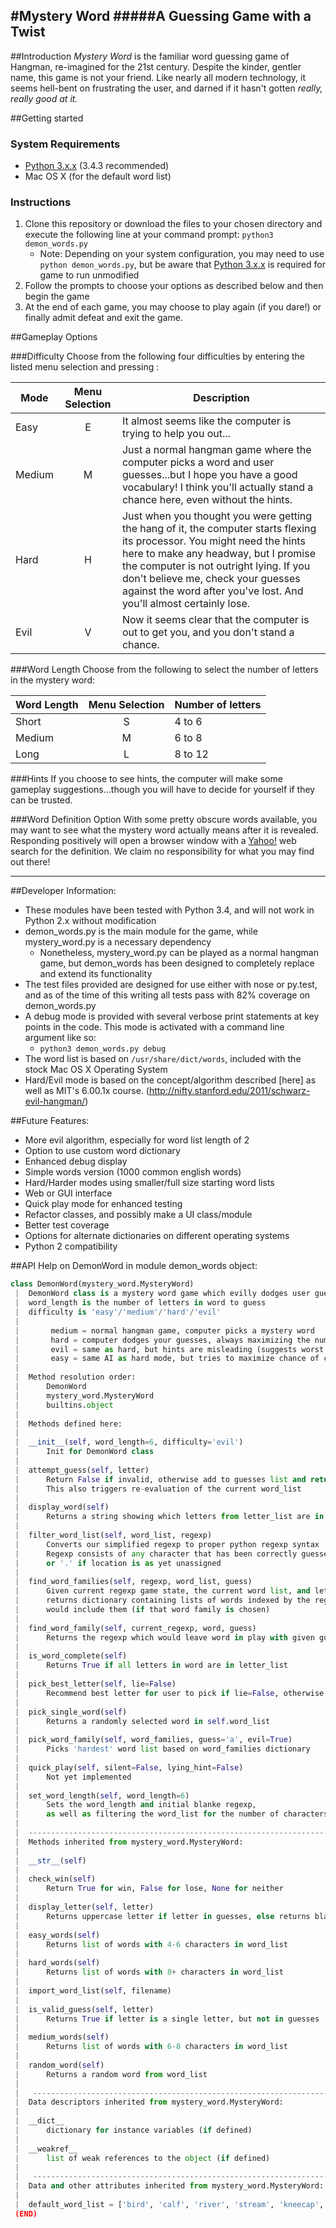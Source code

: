 #Mystery Word
#####A Guessing Game with a Twist
--------



##Introduction
*Mystery Word* is the familiar word guessing game of Hangman, re-imagined for the 21st century.  Despite the kinder, gentler name, this game is not your friend.  Like nearly all modern technology, it seems hell-bent on frustrating the user, and darned if it hasn't gotten _really, really good at it._


##Getting started
### System Requirements
  * [Python 3.x.x](https://www.python.org/downloads/) (3.4.3 recommended)
  * Mac OS X (for the default word list)

### Instructions
1. Clone this repository or download the files to your chosen directory and execute the following line at your command prompt:
    ```python3 demon_words.py```
    * Note: Depending on your system configuration, you may need to use ```python demon_words.py```, but be aware that [Python 3.x.x](https://www.python.org/downloads/) is required for game to run unmodified
2. Follow the prompts to choose your options as described below and then begin the game
3. At the end of each game, you may choose to play again (if you dare!) or finally admit defeat and exit the game.

##Gameplay Options

###Difficulty
Choose from the following four difficulties by entering the listed menu selection and pressing <Enter>:

Mode   | Menu Selection |Description
-----|:--------------:|-----------
Easy   | E | It almost seems like the computer is trying to help you out...
Medium | M | Just a normal hangman game where the computer picks a word and user guesses...but I hope you have a good vocabulary! I think you'll actually stand a chance here, even without the hints.
Hard   | H | Just when you thought you were getting the hang of it, the computer starts flexing its processor. You might need the hints here to make any headway, but I promise the computer is not outright lying. If you don't believe me, check your guesses against the word after you've lost. And you'll almost certainly lose.
Evil   | V | Now it seems clear that the computer is out to get you, and you don't stand a chance.

###Word Length
Choose from the following to select the number of letters in the mystery word:

Word Length | Menu Selection | Number of letters
------------|:--------------:|------------------
Short        | S             | 4 to 6
Medium       | M             | 6 to 8
Long         | L             | 8 to 12

###Hints
If you choose to see hints, the computer will make some gameplay suggestions...though you will have to decide for yourself if they can be trusted.

###Word Definition Option
With some pretty obscure words available, you may want to see what the mystery word actually means after it is revealed. Responding positively will open a browser window with a [Yahoo!](www.yahoo.com) web search for the definition.  We claim no responsibility for what you may find out there!



---------------------------------------




##Developer Information:
* These modules have been tested with Python 3.4, and will not work in Python 2.x without modification
* demon_words.py is the main module for the game, while mystery_word.py is a necessary dependency
  * Nonetheless, mystery_word.py can be played as a normal hangman game, but demon_words has been designed to completely replace and extend its functionality
* The test files provided are designed for use either with nose or py.test, and as of the time of this writing all tests pass with 82% coverage on demon_words.py
* A debug mode is provided with several verbose print statements at key points in the code. This mode is activated with a command line argument like so:
    * ```python3 demon_words.py debug```
* The word list is based on `/usr/share/dict/words`, included with the stock Mac OS X Operating System
* Hard/Evil mode is based on the concept/algorithm described [here] as well as MIT's 6.00.1x course. (http://nifty.stanford.edu/2011/schwarz-evil-hangman/)

##Future Features:
* More evil algorithm, especially for word list length of 2
* Option to use custom word dictionary
* Enhanced debug display
* Simple words version (1000 common english words)
* Hard/Harder modes using smaller/full size starting word lists
* Web or GUI interface
* Quick play mode for enhanced testing
* Refactor classes, and possibly make a UI class/module
* Better test coverage
* Options for alternate dictionaries on different operating systems
* Python 2 compatibility

##API
Help on DemonWord in module demon_words object:

```python
class DemonWord(mystery_word.MysteryWord)
 |  DemonWord class is a mystery word game which evilly dodges user guesses
 |  word_length is the number of letters in word to guess
 |  difficulty is 'easy'/'medium'/'hard'/'evil'
 |
 |       medium = normal hangman game, computer picks a mystery word
 |       hard = computer dodges your guesses, always maximizing the number of possible words
 |       evil = same as hard, but hints are misleading (suggests worst possible guess)
 |       easy = same AI as hard mode, but tries to maximize chance of correct guesses
 |
 |  Method resolution order:
 |      DemonWord
 |      mystery_word.MysteryWord
 |      builtins.object
 |
 |  Methods defined here:
 |
 |  __init__(self, word_length=6, difficulty='evil')
 |      Init for DemonWord class
 |
 |  attempt_guess(self, letter)
 |      Return False if invalid, otherwise add to guesses list and return True
 |      This also triggers re-evaluation of the current word_list
 |
 |  display_word(self)
 |      Returns a string showing which letters from letter_list are in word
 |
 |  filter_word_list(self, word_list, regexp)
 |      Converts our simplified regexp to proper python regexp syntax
 |      Regexp consists of any character that has been correctly guessed
 |      or '.' if location is as yet unassigned
 |
 |  find_word_families(self, regexp, word_list, guess)
 |      Given current regexp game state, the current word list, and letter guess,
 |      returns dictionary containing lists of words indexed by the regexp which
 |      would include them (if that word family is chosen)
 |
 |  find_word_family(self, current_regexp, word, guess)
 |      Returns the regexp which would leave word in play with given guess letter
 |
 |  is_word_complete(self)
 |      Returns True if all letters in word are in letter_list
 |
 |  pick_best_letter(self, lie=False)
 |      Recommend best letter for user to pick if lie=False, otherwise worst
 |
 |  pick_single_word(self)
 |      Returns a randomly selected word in self.word_list
 |
 |  pick_word_family(self, word_families, guess='a', evil=True)
 |      Picks 'hardest' word list based on word_families dictionary
 |
 |  quick_play(self, silent=False, lying_hint=False)
 |      Not yet implemented
 |
 |  set_word_length(self, word_length=6)
 |      Sets the word_length and initial blanke regexp,
 |      as well as filtering the word_list for the number of characters
 |
 |  ----------------------------------------------------------------------
 |  Methods inherited from mystery_word.MysteryWord:
 |
 |  __str__(self)
 |
 |  check_win(self)
 |      Return True for win, False for lose, None for neither
 |
 |  display_letter(self, letter)
 |      Returns uppercase letter if letter in guesses, else returns blank_char
 |
 |  easy_words(self)
 |      Returns list of words with 4-6 characters in word_list
 |
 |  hard_words(self)
 |      Returns list of words with 8+ characters in word_list
 |
 |  import_word_list(self, filename)
 |
 |  is_valid_guess(self, letter)
 |      Returns True if letter is a single letter, but not in guesses
 |
 |  medium_words(self)
 |      Returns list of words with 6-8 characters in word_list
 |
 |  random_word(self)
 |      Returns a random word from word_list
 |
 |   ----------------------------------------------------------------------
 |  Data descriptors inherited from mystery_word.MysteryWord:
 |
 |  __dict__
 |      dictionary for instance variables (if defined)
 |
 |  __weakref__
 |      list of weak references to the object (if defined)
 |
 |   ----------------------------------------------------------------------
 |  Data and other attributes inherited from mystery_word.MysteryWord:
 |
 |  default_word_list = ['bird', 'calf', 'river', 'stream', 'kneecap', 'co...
 (END)
```
